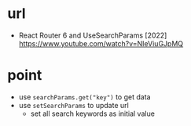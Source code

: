 # url

- React Router 6 and UseSearchParams [2022]
  https://www.youtube.com/watch?v=NIeViuGJpMQ

# point

- use `searchParams.get("key")` to get data
- use `setSearchParams` to update url
  - set all search keywords as initial value
